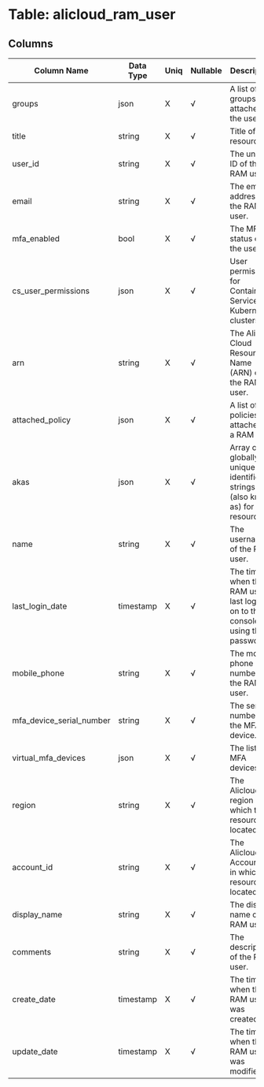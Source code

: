 # Table: alicloud_ram_user

## Columns 

|  Column Name   |  Data Type  | Uniq | Nullable | Description | 
|  ----  | ----  | ----  | ----  | ---- | 
| groups | json | X | √ | A list of groups attached to the user. | 
| title | string | X | √ | Title of the resource. | 
| user_id | string | X | √ | The unique ID of the RAM user. | 
| email | string | X | √ | The email address of the RAM user. | 
| mfa_enabled | bool | X | √ | The MFA status of the user | 
| cs_user_permissions | json | X | √ | User permissions for Container Service Kubernetes clusters. | 
| arn | string | X | √ | The Alibaba Cloud Resource Name (ARN) of the RAM user. | 
| attached_policy | json | X | √ | A list of policies attached to a RAM user. | 
| akas | json | X | √ | Array of globally unique identifier strings (also known as) for the resource. | 
| name | string | X | √ | The username of the RAM user. | 
| last_login_date | timestamp | X | √ | The time when the RAM user last logged on to the console by using the password. | 
| mobile_phone | string | X | √ | The mobile phone number of the RAM user. | 
| mfa_device_serial_number | string | X | √ | The serial number of the MFA device. | 
| virtual_mfa_devices | json | X | √ | The list of MFA devices. | 
| region | string | X | √ | The Alicloud region in which the resource is located. | 
| account_id | string | X | √ | The Alicloud Account ID in which the resource is located. | 
| display_name | string | X | √ | The display name of the RAM user. | 
| comments | string | X | √ | The description of the RAM user. | 
| create_date | timestamp | X | √ | The time when the RAM user was created. | 
| update_date | timestamp | X | √ | The time when the RAM user was modified. | 


